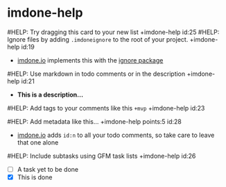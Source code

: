 imdone-help
====
#HELP: Try dragging this card to your new list +imdone-help id:25
#HELP: Ignore files by adding `.imdoneignore` to the root of your project. +imdone-help id:19
- [imdone.io](https://imdone.io) implements this with the [ignore package](https://www.npmjs.com/package/ignore)

#HELP: Use markdown in todo comments or in the description +imdone-help id:21
- **This is a description...**

#HELP: Add tags to your comments like this `+mvp` +imdone-help id:23

#HELP: Add metadata like this... +imdone-help points:5 id:28
- [imdone.io](https://imdone.io) adds `id:n` to all your todo comments, so take care to leave that one alone

#HELP: Include subtasks using GFM task lists +imdone-help id:26
- [ ] A task yet to be done
- [x] This is done

